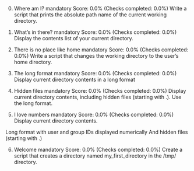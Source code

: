 0. Where am I?
mandatory
Score: 0.0% (Checks completed: 0.0%)
Write a script that prints the absolute path name of the current working directory.

1. What’s in there?
mandatory
Score: 0.0% (Checks completed: 0.0%)
Display the contents list of your current directory.

2. There is no place like home
mandatory
Score: 0.0% (Checks completed: 0.0%)
Write a script that changes the working directory to the user’s home directory.

3. The long format
mandatory
Score: 0.0% (Checks completed: 0.0%)
Display current directory contents in a long format

4. Hidden files
mandatory
Score: 0.0% (Checks completed: 0.0%)
Display current directory contents, including hidden files (starting with .). Use the long format.

5. I love numbers
mandatory
Score: 0.0% (Checks completed: 0.0%)
Display current directory contents.

Long format
with user and group IDs displayed numerically
And hidden files (starting with .)

6. Welcome
mandatory
Score: 0.0% (Checks completed: 0.0%)
Create a script that creates a directory named my_first_directory in the /tmp/ directory.
